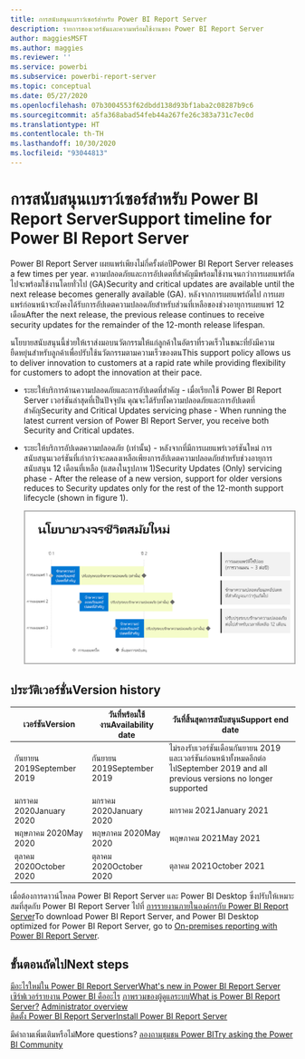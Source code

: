 ```yaml
---
title: การสนับสนุนเบราว์เซอร์สำหรับ Power BI Report Server
description: รายการของเวอร์ชันและความพร้อมใช้งานของ Power BI Report Server
author: maggiesMSFT
ms.author: maggies
ms.reviewer: ''
ms.service: powerbi
ms.subservice: powerbi-report-server
ms.topic: conceptual
ms.date: 05/27/2020
ms.openlocfilehash: 07b3004553f62dbdd138d93bf1aba2c08287b9c6
ms.sourcegitcommit: a5fa368abad54feb44a267fe26c383a731c7ec0d
ms.translationtype: HT
ms.contentlocale: th-TH
ms.lasthandoff: 10/30/2020
ms.locfileid: "93044813"
---
```

# <a name="support-timeline-for-power-bi-report-server"></a><span data-ttu-id="72c42-103">การสนับสนุนเบราว์เซอร์สำหรับ Power BI Report Server</span><span class="sxs-lookup"><span data-stu-id="72c42-103">Support timeline for Power BI Report Server</span></span>

<span data-ttu-id="72c42-104">Power BI Report Server เผยแพร่เพียงไม่กี่ครั้งต่อปี</span><span class="sxs-lookup"><span data-stu-id="72c42-104">Power BI Report Server releases a few times per year.</span></span> <span data-ttu-id="72c42-105">ความปลอดภัยและการอัปเดตที่สำคัญมีพร้อมใช้งานจนกว่าการเผยแพร่ถัดไปจะพร้อมใช้งานโดยทั่วไป (GA)</span><span class="sxs-lookup"><span data-stu-id="72c42-105">Security and critical updates are available until the next release becomes generally available (GA).</span></span> <span data-ttu-id="72c42-106">หลังจากการเผยแพร่ถัดไป การเผยแพร่ก่อนหน้าจะยังคงได้รับการอัปเดตความปลอดภัยสำหรับส่วนที่เหลือของช่วงอายุการเผยแพร่ 12 เดือน</span><span class="sxs-lookup"><span data-stu-id="72c42-106">After the next release, the previous release continues to receive security updates for the remainder of the 12-month release lifespan.</span></span>

<span data-ttu-id="72c42-107">นโยบายสนับสนุนนี้ช่วยให้เราส่งมอบนวัตกรรมให้แก่ลูกค้าในอัตราที่รวดเร็วในขณะที่ยังมีความยืดหยุ่นสำหรับลูกค้าเพื่อปรับใช้นวัตกรรมตามความเร็วของตน</span><span class="sxs-lookup"><span data-stu-id="72c42-107">This support policy allows us to deliver innovation to customers at a rapid rate while providing flexibility for customers to adopt the innovation at their pace.</span></span>

* <span data-ttu-id="72c42-108">ระยะให้บริการด้านความปลอดภัยและการอัปเดตที่สำคัญ - เมื่อเรียกใช้ Power BI Report Server เวอร์ชันล่าสุดที่เป็นปัจจุบัน คุณจะได้รับทั้งความปลอดภัยและการอัปเดตที่สำคัญ</span><span class="sxs-lookup"><span data-stu-id="72c42-108">Security and Critical Updates servicing phase - When running the latest current version of Power BI Report Server, you receive both Security and Critical updates.</span></span>
* <span data-ttu-id="72c42-109">ระยะให้บริการอัปเดตความปลอดภัย (เท่านั้น) - หลังจากที่มีการเผยแพร่เวอร์ชันใหม่ การสนับสนุนเวอร์ชันที่เก่ากว่าจะลดลงเหลือเพียงการอัปเดตความปลอดภัยสำหรับช่วงอายุการสนับสนุน 12 เดือนที่เหลือ (แสดงในรูปภาพ 1)</span><span class="sxs-lookup"><span data-stu-id="72c42-109">Security Updates (Only) servicing phase - After the release of a new version, support for older versions reduces to Security updates only for the rest of the 12-month support lifecycle (shown in figure 1).</span></span>

    ![กราฟแสดงภาพกรอบเวลาที่สนับสนุน](media/support-timeline/report-server-support-timeline-overall.png)

## <a name="version-history"></a><span data-ttu-id="72c42-111">ประวัติเวอร์ชั่น</span><span class="sxs-lookup"><span data-stu-id="72c42-111">Version history</span></span>

| <span data-ttu-id="72c42-112">**เวอร์ชัน**</span><span class="sxs-lookup"><span data-stu-id="72c42-112">**Version**</span></span> | <span data-ttu-id="72c42-113">**วันที่พร้อมใช้งาน**</span><span class="sxs-lookup"><span data-stu-id="72c42-113">**Availability date**</span></span> | <span data-ttu-id="72c42-114">**วันที่สิ้นสุดการสนับสนุน**</span><span class="sxs-lookup"><span data-stu-id="72c42-114">**Support end date**</span></span> |
| --- | --- | --- |
| <span data-ttu-id="72c42-115">กันยายน 2019</span><span class="sxs-lookup"><span data-stu-id="72c42-115">September 2019</span></span> | <span data-ttu-id="72c42-116">กันยายน 2019</span><span class="sxs-lookup"><span data-stu-id="72c42-116">September 2019</span></span> | <span data-ttu-id="72c42-117">ไม่รองรับเวอร์ชันเดือนกันยายน 2019 และเวอร์ชันก่อนหน้าทั้งหมดอีกต่อไป</span><span class="sxs-lookup"><span data-stu-id="72c42-117">September 2019 and all previous versions no longer supported</span></span>
| <span data-ttu-id="72c42-118">มกราคม 2020</span><span class="sxs-lookup"><span data-stu-id="72c42-118">January 2020</span></span> | <span data-ttu-id="72c42-119">มกราคม 2020</span><span class="sxs-lookup"><span data-stu-id="72c42-119">January 2020</span></span> | <span data-ttu-id="72c42-120">มกราคม 2021</span><span class="sxs-lookup"><span data-stu-id="72c42-120">January 2021</span></span>
| <span data-ttu-id="72c42-121">พฤษภาคม 2020</span><span class="sxs-lookup"><span data-stu-id="72c42-121">May 2020</span></span> | <span data-ttu-id="72c42-122">พฤษภาคม 2020</span><span class="sxs-lookup"><span data-stu-id="72c42-122">May 2020</span></span> | <span data-ttu-id="72c42-123">พฤษภาคม 2021</span><span class="sxs-lookup"><span data-stu-id="72c42-123">May 2021</span></span>
| <span data-ttu-id="72c42-124">ตุลาคม 2020</span><span class="sxs-lookup"><span data-stu-id="72c42-124">October 2020</span></span> | <span data-ttu-id="72c42-125">ตุลาคม 2020</span><span class="sxs-lookup"><span data-stu-id="72c42-125">October 2020</span></span> | <span data-ttu-id="72c42-126">ตุลาคม 2021</span><span class="sxs-lookup"><span data-stu-id="72c42-126">October 2021</span></span>

<span data-ttu-id="72c42-127">เมื่อต้องการดาวน์โหลด Power BI Report Server และ Power BI Desktop ซึ่งปรับให้เหมาะสมที่สุดกับ Power BI Report Server ไปที่ [การรายงานภายในองค์กรกับ Power BI Report Server](https://powerbi.microsoft.com/report-server/)</span><span class="sxs-lookup"><span data-stu-id="72c42-127">To download Power BI Report Server, and Power BI Desktop optimized for Power BI Report Server, go to [On-premises reporting with Power BI Report Server](https://powerbi.microsoft.com/report-server/).</span></span>

## <a name="next-steps"></a><span data-ttu-id="72c42-128">ขั้นตอนถัดไป</span><span class="sxs-lookup"><span data-stu-id="72c42-128">Next steps</span></span>
[<span data-ttu-id="72c42-129">มีอะไรใหม่ใน Power BI Report Server</span><span class="sxs-lookup"><span data-stu-id="72c42-129">What's new in Power BI Report Server</span></span>](whats-new.md)  
<span data-ttu-id="72c42-130">[เซิร์ฟเวอร์รายงาน Power BI คืออะไร](get-started.md)
[ภาพรวมของผู้ดูแลระบบ](admin-handbook-overview.md)</span><span class="sxs-lookup"><span data-stu-id="72c42-130">[What is Power BI Report Server?](get-started.md)
[Administrator overview](admin-handbook-overview.md)</span></span>  
[<span data-ttu-id="72c42-131">ติดตั้ง Power BI Report Server</span><span class="sxs-lookup"><span data-stu-id="72c42-131">Install Power BI Report Server</span></span>](install-report-server.md)  

<span data-ttu-id="72c42-132">มีคำถามเพิ่มเติมหรือไม่</span><span class="sxs-lookup"><span data-stu-id="72c42-132">More questions?</span></span> [<span data-ttu-id="72c42-133">ลองถามชุมชน Power BI</span><span class="sxs-lookup"><span data-stu-id="72c42-133">Try asking the Power BI Community</span></span>](https://community.powerbi.com/)
